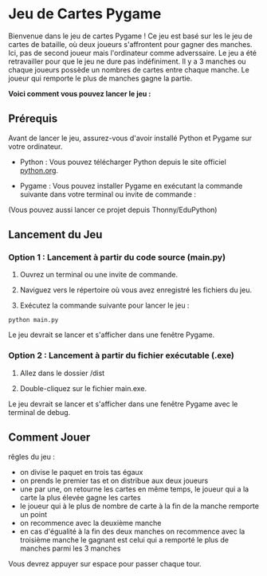 # Jeu de Cartes Pygame

Bienvenue dans le jeu de cartes Pygame ! Ce jeu est basé sur les le jeu de cartes de bataille, où deux joueurs s'affrontent pour gagner des manches. Ici, pas de second joueur mais l'ordinateur comme adverssaire. Le jeu a été retravailler pour que le jeu ne dure pas indéfiniment. Il y a 3 manches ou chaque joueurs possède un nombres de cartes entre chaque manche. Le joueur qui remporte le plus de manches gagne la partie. 

**Voici comment vous pouvez lancer le jeu :**

## Prérequis

Avant de lancer le jeu, assurez-vous d'avoir installé Python et Pygame sur votre ordinateur.

- Python : Vous pouvez télécharger Python depuis le site officiel [python.org](https://www.python.org/downloads/).

- Pygame : Vous pouvez installer Pygame en exécutant la commande suivante dans votre terminal ou invite de commande :

(Vous pouvez aussi lancer ce projet depuis Thonny/EduPython)

## Lancement du Jeu

### Option 1 : Lancement à partir du code source (main.py)

1. Ouvrez un terminal ou une invite de commande.

2. Naviguez vers le répertoire où vous avez enregistré les fichiers du jeu.

3. Exécutez la commande suivante pour lancer le jeu : 

```python main.py```

Le jeu devrait se lancer et s'afficher dans une fenêtre Pygame.

### Option 2 : Lancement à partir du fichier exécutable (.exe)

1. Allez dans le dossier /dist

2. Double-cliquez sur le fichier main.exe.

Le jeu devrait se lancer et s'afficher dans une fenêtre Pygame avec le terminal de debug.

## Comment Jouer

rêgles du jeu :
 - on divise le paquet en trois tas égaux
 - on prends le premier tas et on distribue aux deux joueurs
 - une par une, on retourne les cartes en même temps, le joueur qui a la carte la plus élevée gagne les cartes
 - le joueur qui à le plus de nombre de carte à la fin de la manche remporte un point
 - on recommence avec la deuxième manche
 - en cas d'égualité à la fin des deux manches on recommence avec la troisième manche
 le gagnant est celui qui a remporté le plus de manches parmi les 3 manches

Vous devrez appuyer sur espace pour passer chaque tour.

